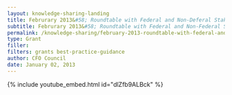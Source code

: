 ```yaml
---
layout: knowledge-sharing-landing
title: Februrary 2013&#58; Roundtable with Federal and Non-Deferal Stakeholders on Proposed Uniform Guidance
subtitle: Februrary 2013&#58; Roundtable with Federal and Non-Federal Stakeholders on Proposed Uniform Guidance
permalink: /knowledge-sharing/february-2013-roundtable-with-federal-and-non-federal-stakeholders-on-proposed-uniform-guidance/
type: Grant
filler:  
filters: grants best-practice-guidance
author: CFO Council 
date: January 02, 2013
---
```


{% include youtube_embed.html id="dlZfb9ALBck" %}  

